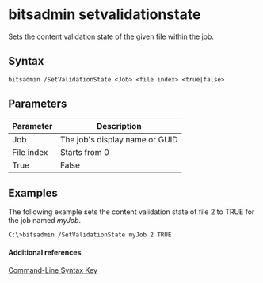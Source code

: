 # bitsadmin setvalidationstate



Sets the content validation state of the given file within the job.

## Syntax

```
bitsadmin /SetValidationState <Job> <file index> <true|false> 
```

## Parameters

|Parameter|Description|
|---------|-----------|
|Job|The job's display name or GUID|
|File index|Starts from 0|
|True|False|Set to TRUE if the file content is valid, otherwise set to FALSE|

## <a name="BKMK_examples"></a>Examples

The following example sets the content validation state of file 2 to TRUE for the job named *myJob*.
```
C:\>bitsadmin /SetValidationState myJob 2 TRUE 
```

#### Additional references

[Command-Line Syntax Key](command-line-syntax-key.md)